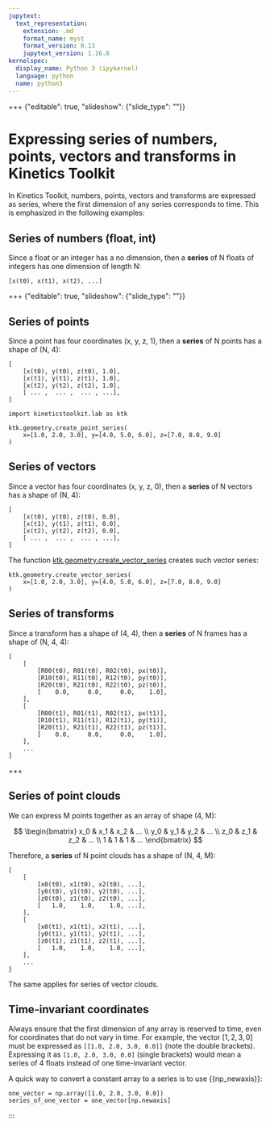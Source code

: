 ```yaml
---
jupytext:
  text_representation:
    extension: .md
    format_name: myst
    format_version: 0.13
    jupytext_version: 1.16.6
kernelspec:
  display_name: Python 3 (ipykernel)
  language: python
  name: python3
---
```


+++ {"editable": true, "slideshow": {"slide_type": ""}}

# Expressing series of numbers, points, vectors and transforms in Kinetics Toolkit

In Kinetics Toolkit, numbers, points, vectors and transforms are expressed as series, where the first dimension of any series corresponds to time. This is emphasized in the following examples:

## Series of numbers (float, int)

Since a float or an integer has a no dimension, then a **series** of N floats of integers has one dimension of length N:

    [x(t0), x(t1), x(t2), ...]

+++ {"editable": true, "slideshow": {"slide_type": ""}}

## Series of points

Since a point has four coordinates (x, y, z, 1), then a **series** of N points has a shape of (N, 4):

    [
        [x(t0), y(t0), z(t0), 1.0],
        [x(t1), y(t1), z(t1), 1.0],
        [x(t2), y(t2), z(t2), 1.0],
        [ ... ,  ... ,  ... , ...],
    ]

```{code-cell} ipython3
import kineticstoolkit.lab as ktk

ktk.geometry.create_point_series(
    x=[1.0, 2.0, 3.0], y=[4.0, 5.0, 6.0], z=[7.0, 8.0, 9.0]
)
```

## Series of vectors

Since a vector has four coordinates (x, y, z, 0), then a **series** of N vectors has a shape of (N, 4):

    [
        [x(t0), y(t0), z(t0), 0.0],
        [x(t1), y(t1), z(t1), 0.0],
        [x(t2), y(t2), z(t2), 0.0],
        [ ... ,  ... ,  ... , ...],
    ]

The function [ktk.geometry.create_vector_series](api/ktk.geometry.create_vector_series.rst) creates such vector series:

```{code-cell} ipython3
ktk.geometry.create_vector_series(
    x=[1.0, 2.0, 3.0], y=[4.0, 5.0, 6.0], z=[7.0, 8.0, 9.0]
)
```

## Series of transforms

Since a transform has a shape of (4, 4), then a **series** of N frames has a shape of (N, 4, 4):

    [
        [
            [R00(t0), R01(t0), R02(t0), px(t0)],
            [R10(t0), R11(t0), R12(t0), py(t0)],
            [R20(t0), R21(t0), R22(t0), pz(t0)],
            [    0.0,     0.0,     0.0,    1.0],
        ],
        [
            [R00(t1), R01(t1), R02(t1), px(t1)],
            [R10(t1), R11(t1), R12(t1), py(t1)],
            [R20(t1), R21(t1), R22(t1), pz(t1)],
            [    0.0,     0.0,     0.0,    1.0],
        ],
        ...
    ]

+++

## Series of point clouds

We can express M points together as an array of shape (4, M):

$$
\begin{bmatrix}
x_0 & x_1 & x_2 & ... \\
y_0 & y_1 & y_2 & ... \\
z_0 & z_1 & z_2 & ... \\
1 & 1 & 1 & ...
\end{bmatrix}
$$

Therefore, a **series** of N point clouds has a shape of (N, 4, M):

    [
        [
            [x0(t0), x1(t0), x2(t0), ...],
            [y0(t0), y1(t0), y2(t0), ...],
            [z0(t0), z1(t0), z2(t0), ...],
            [   1.0,    1.0,    1.0, ...],
        ],
        [
            [x0(t1), x1(t1), x2(t1), ...],
            [y0(t1), y1(t1), y2(t1), ...],
            [z0(t1), z1(t1), z2(t1), ...],
            [   1.0,    1.0,    1.0, ...],
        ],
        ...
    }

The same applies for series of vector clouds.

## Time-invariant coordinates

Always ensure that the first dimension of any array is reserved to time, even for coordinates that do not vary in time. For example, the vector $[1, 2, 3, 0]$ must be expressed as `[[1.0, 2.0, 3.0, 0.0]]` (note the double brackets). Expressing it as `[1.0, 2.0, 3.0, 0.0]` (single brackets) would mean a series of 4 floats instead of one time-invariant vector.

A quick way to convert a constant array to a series is to use {{np_newaxis}}:

    one_vector = np.array([1.0, 2.0, 3.0, 0.0])
    series_of_one_vector = one_vector[np.newaxis]
:::

